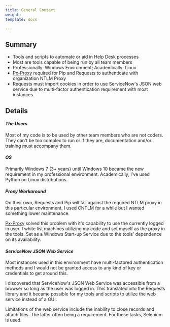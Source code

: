 ```yaml
---
title: General Context
weight: 
template: docs

---
```

## Summary

* Tools and scripts to automate or aid in Help Desk processes
* Most are tools capable of being run by all team members
* Professionally: Windows Environment; Academically: Linux
* [Px-Proxy](https://github.com/genotrance/px "Px-Proxy") required for Pip and Requests to authenticate with organization NTLM Proxy
* Requests must import cookies in order to use ServiceNow's JSON web service due to multi-factor authentication requirement with most instances.

## Details

#### _The Users_

Most of my code is to be used by other team members who are not coders. They can't be too complex to run or if they are, documentation and/or training must accompany them. 

#### _OS_

Primarily Windows 7 (3+ years) until Windows 10 became the new requirement in my professional environment. Academically, I've used Python on Linux distributions.

#### _Proxy Workaround_ 

On their own, Requests and Pip will fail against the required NTLM proxy in this particular environment. I used CNTLM for a while but I wanted something lower maintenance. 

[Px-Proxy](https://github.com/genotrance/px "Px-Proxy") solved this problem with it's capability to use the currently logged in user. I white list machines utilizing my code and set myself as the proxy in the tools. Set as a Windows Start-up Service due to the tools' dependence on its availability.

#### _ServiceNow JSON Web Service_

Most instances used in this environment have multi-factored authentication methods and I would not be granted access to any kind of key or credentials to get around this.

I discovered that ServiceNow's JSON Web Service was accessible from a browser so long as the user was logged in. This translated into the Requests library and it became possible for my tools and scripts to utilize the web service instead of a GUI.

Limitations of the web service include the inability to close records and attach files. The latter often being a requirement. For these tasks, Selenium is used.